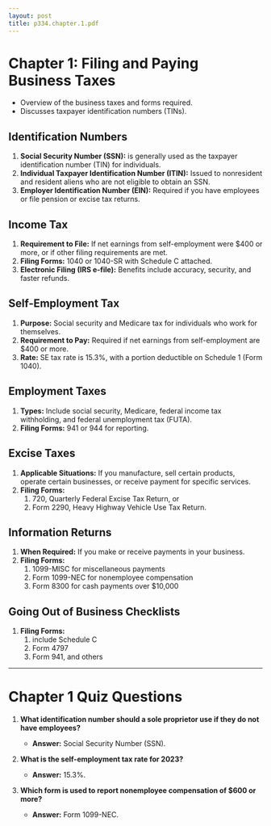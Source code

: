 ```yaml
---
layout: post
title: p334.chapter.1.pdf
--- 
```


# Chapter 1: Filing and Paying Business Taxes

- Overview of the business taxes and forms required.
- Discusses taxpayer identification numbers (TINs).

## Identification Numbers

1. **Social Security Number (SSN):** is generally used as the taxpayer identification number (TIN) for individuals.
2. **Individual Taxpayer Identification Number (ITIN):** Issued to nonresident and resident aliens who are not eligible to obtain an SSN.
3. **Employer Identification Number (EIN):** Required if you have employees or file pension or excise tax returns.

## Income Tax

1. **Requirement to File:** If net earnings from self-employment were $400 or more, or if other filing requirements are met.
2. **Filing Forms:** 1040 or 1040-SR with Schedule C attached.
3. **Electronic Filing (IRS e-file):** Benefits include accuracy, security, and faster refunds.

## Self-Employment Tax

1. **Purpose:** Social security and Medicare tax for individuals who work for themselves.
2. **Requirement to Pay:** Required if net earnings from self-employment are $400 or more.
3. **Rate:** SE tax rate is 15.3%, with a portion deductible on Schedule 1 (Form 1040).

## Employment Taxes

1. **Types:** Include social security, Medicare, federal income tax withholding, and federal unemployment tax (FUTA).
2. **Filing Forms:** 941 or 944 for reporting.

## Excise Taxes

1. **Applicable Situations:** If you manufacture, sell certain products, operate certain businesses, or receive payment for specific services.
2. **Filing Forms:** 
   1. 720, Quarterly Federal Excise Tax Return, or 
   2. Form 2290, Heavy Highway Vehicle Use Tax Return.

## Information Returns

1. **When Required:** If you make or receive payments in your business.
2. **Filing Forms:** 
   1. 1099-MISC for miscellaneous payments  
   2. Form 1099-NEC for nonemployee compensation  
   3. Form 8300 for cash payments over $10,000

## Going Out of Business Checklists

1. **Filing Forms:**
   1. include Schedule C  
   2. Form 4797  
   3. Form 941, and others  

---

# Chapter 1 Quiz Questions

1. **What identification number should a sole proprietor use if they do not have employees?**
   - **Answer:** Social Security Number (SSN).

2. **What is the self-employment tax rate for 2023?**
   - **Answer:** 15.3%.

3. **Which form is used to report nonemployee compensation of $600 or more?**
   - **Answer:** Form 1099-NEC.
